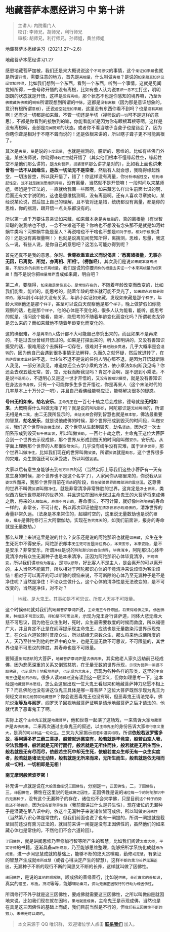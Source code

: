 # 地藏菩萨本愿经讲习 中 第十讲

> 主讲人: 内院看门人 <br />
> 校订: 李师兄，胡师兄，利行师兄 <br />
> 审核: 胡师兄，利行师兄，孙师姐，黄兰师姐 <br />

地藏菩萨本愿经讲习（2021.1.27～2.6）

地藏菩萨本愿经讲习1.27

感恩地藏菩萨加被，我们还是来大概说说这个`不可思议`的事情，这个`亲证如来藏`也就是所谓`开悟`，需要注意的地方，首先是`离根量`，什么叫做`离根`？是说的`如来藏真如非见闻觉知可得`，比如我们想到一个东西，看到一个东西，听到一个事情，这就是见闻觉知所得，一些号称开悟的没有离根，比如有些人认为说`意识一念不生`打坐，明明朗朗的状态就是开悟，这样是`没有离根`，那个状态不也是你感知的境界嘛，乃至`伪佛教藏传佛教`的`喇嘛`所谓观想到所谓的`中脉`，这都是`没有离根`（因为那是意识想象的，意识有根所谓`意根`），还说`虚空就是如来藏`，这里没有东西你看不到吗？也是`没有离根`啊！还有说一切都是如来藏，不管一切还是半切（禅师说的`一切`可不是这样的意思），不都是你看到的接触到的嘛，你能看能听是因为你有眼根耳根等啊，这样是没有离根啊，全部是`见闻觉知`的状态。或者你不看当瞎子当聋子也是错会了，因为你瞎你聋是相对于不瞎不聋而说的！还是依根来讲的，所以瞎子聋子更不可能离根了。

其次是`离量`，`量`是说的`卜度思量`，也就是揣测的，臆断的，思维的。比如有些佛门外道，某些法师说，你晓得`缘起性空`就开悟了（其实他们根本不懂缘起性空，缘起性空不是他们那么讲的，是`龙树菩萨`，`提婆菩萨`那么讲才是对的），比如我上面也讲**未曾有一法不从因缘生，是故一切法无不是空者**，然后有人就会想，我晓得缘起性空，一切法皆空，所以我开悟了，错了！你这样没有离量，你`分析缘起性空`，`想到缘起性空`，`这不就是揣测思维所得嘛`，没有离量，当然就不是开悟嘛！一段时间以来某师姐，师姐是学正法的，一直就给我画一些图啊，如来藏怎么样出生前面七识的啊，后面还有文字说明的，这也是思维揣测啊，没有离量啊。还有人喜欢寻章摘句，某经说某论说，然后加上自己的理解，且不管对还是错，统统都没有离量，都是你的思维，你的揣测，跟开悟一点关系都没有的。

所以第一点千万要注意亲证如来藏，如来藏本身是`离根量`的，真的离根量（有世智辩聪的说我啥也不想，一念不生难道不是？你啥也不想没有念头那不是就是如河蚌蜗牛类吗？河蚌蜗牛能是圣人？再说啥也不干啥也不想是`相对于想`，`相对于根`来讲的！还是没有离根量啊！）也就是说离见闻觉知所得，离揣测，思维，思量，我这么一说，有些人说，是你自己的意思吧？这怎么可能办得到呢？

首先还真不是我的意思。**尔时、世尊欲重宣此义而说偈言：’悉离诸根量，无事亦无因，已离觉、所觉，亦离相、所相‘。（楞伽经）**。其次我们是说`如来藏本身离根量`，`不是说你的前面七识离根量`，我们是说的你要`用你的根量去实证一个本来离根量的如来藏`！而不是说你把`根量境界`当成如来藏，明白吧？

第二点，要晓得，`如来藏是常住真心，是常恒存在的`，不随着年龄改变而改变的，比如我们能看，能听的，能思考的，随着年龄的增长就可能不灵光了，`如来藏永远都是那样的`，跟年龄小年龄大没有关系，年龄小实证如来藏，发现如来藏是那个`样子`，年龄大`观察`他还是那个`样子`，甚至可以说白天观察他是那个`样子`，晚上做梦假如你能观察的话，也是那个`样子`，他的心体是不变化的，很多人认为能看，能听，能思考的就是，请问这个能看，能听，能思考的不随着年龄变化而变化吗？所谓老态龙钟是怎么来的？而如来藏他不随着年龄变化而变化的。

这的确很难，不是`再来的人`估计都不大可能自己参究出来的，而且如果不是再来的，不是过去世曾经开悟过的。如果是打探出来的，听人家明讲的，又没有善知识摄受的话，很难用这个去解释一切存在，很难对于`佛经融会贯通`，几乎大概率是会`退转`的，因为他自己会遇到很多事情无法解释，久而久之就怀疑，然后就退转了，在`菩萨璎珞本业经`讲不退，七住位不退不是说的任何人明心都不退，是因为开悟就断除人我见，一部分法我见，难道你还会去学小乘的方法，依小乘法如何断我见吗？你还会去观五蕴无常，苦，空，无我而断我见吗？肯定不会啊，是不退到小乘法，不是说`不退明心`，不退明心又是这一世才开悟的，又`没有善知识摄受`，就是没有善知识在身边`言传身教`，只有一个可能你多生多世开悟过，你是再来人（这个末法时代的几率基本上十万分之一吧），并且自己看佛经能够应证，能够解决很多的疑惑。

**号曰无相如来。劫名安乐**。`主命鬼王`在一百七十劫之后会成佛，德号就是**无相如来**，大概晓得什么叫做无相了吧？就是说的`阿陀那识`，阿陀那识是`无相可得`的，所谓无相是`离二我`，由二无我所显示的，`亲证无相`会得到智慧也就是`根本智`，佛法最重要的智慧。**劫名安乐**，就是说他成佛的时候，那个世界形成到毁灭的时间段，叫做`安乐`，我们这个世界`释迦佛`出世，这个世界从生起到毁灭，劫名`贤劫`，因为这一次太阳系形成到毁灭`有千佛出世`，所以叫做`贤劫`，一百七十劫之后，主命鬼王这位大菩萨会到一个世界去示现成佛，那个世界从形成到毁灭的时间段叫做`安乐`，安乐劫。从字面上理解那个世界的人都很`安隐快乐`，几乎没有纷争没有灾难，属于`清净世界`，那个世界叫做`净住`，比如我们现在的世界叫做`娑婆`，所谓`娑婆`就是`勘忍`，这个世界很多的灾难，众生勉强还可以承受故，所以叫做`娑婆`。

大家以后有意生身能够去到`他方世界`的话（当然实际上等我们这些小菩萨有一天有意生身的时候，那个世界也不是这个名字了），人家问你从哪里来的，你说我从`娑婆世界`而来，我那个世界目前在`贤劫`的阶段，`我在娑婆世界南瞻部洲的震旦国`。这尊佛的世界不叫做`娑婆`叫做`净住`，就是非常清净非常殊胜的世界，这肯定是`净土世界`，类似西方极乐世界那样的世界的，并且这位在因地示现过主命鬼王的大菩萨将来成佛之后，将来的`无相如来`，`寿命不可计劫`，寿命很长，不可计算，就好像`阿弥陀佛`的寿命一样的，非常长，不可计劫，所以再次印证他是`在清净世界示现成佛的`，清净世界的寿量非常久远。（法身是本来常住的，超越时空的，这里说无量数劫也是说的`报身`，`报身`是佛陀修行三大阿僧伽劫，实现在`色究竟天`的，如我们前面讲，报身的寿命就是无量数劫。）

那么从理上来讲这里是说的什么？安乐还是说的阿陀那识也就是`如来藏`，众生在生生死死中不得安乐，阿陀那识却本`无生死可言`是`常住真心`，`本来安乐`，`本来安隐`，是不是安乐？非常安乐，所谓`净住`是说的`阿陀那识的自住境界`，`毕竟清净`，阿陀那识心体毕竟清净内有众生无漏种子也是本来清净，正因为阿陀那识心体毕竟清净，`不可改变`，所以我们讲`烦恼为客尘`，是`可以断除`，好比客人不是主人，是会离开的可以离开的，主人当然不能离开，所以相对于阿陀那识心体的毕竟清净来说烦恼为客尘烦恼！相对于可以离开的可以断除的烦恼来说，不可断除的心体乃至无漏种子是不是净住呢？当然是净住！不论众生做什么，这个心体的清净性是无法改变的，是不可改变的，当然是净住，对不对？

> 地藏。是大鬼王。其事如是不可思议。所度人天亦不可限量。

这个时候`佛陀`就对我们的`地藏菩萨摩诃萨`说，`主命鬼王今日修因`，`将来得成佛之果`，`佛因佛果`，`种如是不可思议因`，`得如是不可思议果`，示现为鬼王身行菩萨道，同体大悲无缘大慈不可思议，因为他在众生生时，死时，众生最需要救度的时候而救度，所以福德广大，并且肯定不止是在阎浮提示现主命鬼王，应该也是无量数染污世界示现鬼王，在众生六道轮转时普度众生，所以结缘无央数众生，那么将来他成佛所度的人，天乃至往生到他的世界中的众生，也是无量无数不可思议，不可限量的，其世界也是不可思议的殊胜，其寿命也是不可限量。

要知道`倒驾慈航`的大菩萨，`地藏菩萨摩诃萨`是`古佛再来`，其实他老人家久远劫前已经成佛，因为悲愿深重的关系又倒驾慈航，在无量无数的世界示现，`示现为菩萨一阐提不取佛道`，`也示现为十地极地菩萨`，`也示现为大鬼王`，示现为各种各样的形类，这里的`主命鬼王`也是`他的示现`。很多人读`地藏经`没有读到这一层深义，但你如理思考一下，这本经是`地藏菩萨本愿经`，怎么会这里出现一位大鬼王看起来和地藏菩萨神力悲愿不相上下？而且佛陀也没有讲这位鬼王具体是哪一尊菩萨？这位大菩萨既然示现为鬼王为何经文`没有见他赞叹地藏菩萨`？你会说恶毒鬼王也没有啊，但恶毒鬼王请法完毕，佛陀说**汝等及与阎罗**，阎罗天子回视地藏菩萨证明是请示地藏菩萨之后才请法的，他就代表了恶毒鬼王了啊。

实际上这个`主命鬼王`就是`地藏菩萨`，他和世尊一起演了这场戏，一来告诉大家`地藏菩萨`是`古佛再来`。二来再次通过主命鬼王的叙述，以`主命鬼王`的身份告诉大家`修行意义重大`，是真的`可以利益一切众生`。三来为大家揭示`般若中道实相观`，所谓**依般若波罗蜜多故，得阿耨多罗三藐三菩提，般若就远离空有，般若就是毕竟空，般若由空人我，空法我而得，般若就是无所行而行，般若就是无所住而住，般若就是无所生而生，般若就是无有尽而尽，依般若生死中却无生死，依般若度众生却无有一众生实度者，般若就是诸法无动转，般若就是无所来而来，无所生而生，般若就是依无相而成一切相，一切相即是无相！**

**南无摩诃般若波罗密！**

补充讲一点就是说在`大般涅盘经`说`三因佛性`，分别是一，`正因佛性`，二，`了因佛性`，三，`缘因佛性`，佛性在这里说的是`成佛之因性`，正因佛性是说的`诸位每一个的阿陀那识中的无漏种子`，没有这个无漏种子的存在，诸位也不会来学佛，只是目前`这个种子的势能还不够强势`，因为`没有断除异生性`（我前面讲过什么是异生性），现在诸位的无漏种子是潜藏在第八识中的，依这个无漏种子来说诸位皆可成佛，所以叫做`正因佛性`（当然第八识心体是常住的，但我们前面也说了也有一阐提的，所谓一阐提就是截至目前还没有熏习正法的，就目前来讲一阐提是没有正因佛性的，虽然他们的如来藏心体也是常住的，不然他们不会六道轮回）。

`了因佛性`，就是讲闻思修乃至修加行智等所产生的智慧，比如我们阅读`太虚大师`，`平实导师`的书籍，逐渐具备`闻所成慧`，乃至能够思维整理，能够把所学系统化成就`思所成慧`，进一步闻思慧成就的基础上，能够不断的熄灭贪嗔痴，勤修`戒定慧`，有亲证的智慧产生成就`修所成慧`（或者心得决定产生的智慧），这样`不断的熏习长养无漏正因`，无漏种子不断的现行不断的闻思又不断的长养，这样就叫做了因佛性。

`缘因佛性`，是说的`其他的顺解脱`，顺成佛的善缘善行，比如说`供佛`，`亲近真实的善知识`，真实的`僧宝`，`布施`，`持戒`等等，能够`辅助熏习`，`资助无漏正因现行的行动为缘因佛性`。

所谓修行不外乎就是这三因佛性，要成佛就需要这三因佛性，之所以叫做`因`是就因地来说，比如我们现在就在因地，`果地就是成佛`，主命鬼王是示现成佛，当然也是在具足这三因佛性的基础上而成，我们目前当然是不行的，但`我们有三因佛性不断的努力，未来是可以成的`。

> 本文来源于 QQ 唯识群， 欢迎诸位学人点击 **[联系我们](https://mp.weixin.qq.com/s/lZCfWjmLjgNR165Tx4_bCQ)** 加入。
